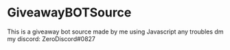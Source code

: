 # GiveawayBOTSource
This is a giveaway bot source made by me using Javascript any troubles dm my discord: ZeroDiscord#0827
